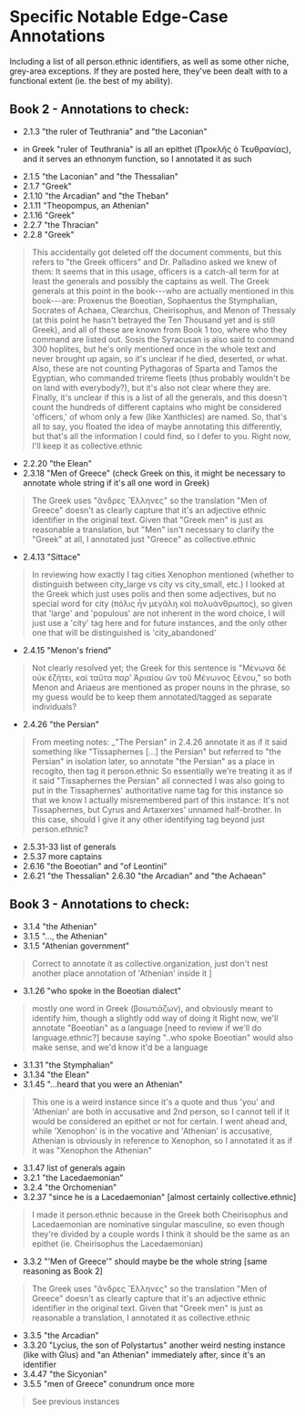 # Specific Notable Edge-Case Annotations 
Including a list of all person.ethnic identifiers, as well as some other niche, grey-area exceptions. If they are posted here, they've been dealt with to a functional extent (ie. the best of my ability).


## Book 2 - Annotations to check: 
 * 2.1.3 "the ruler of Teuthrania" and "the
Laconian"
- in Greek "ruler of Teuthrania" is all an epithet (Προκλῆς ὁ
Τευθρανίας), and it serves an ethnonym function, so I annotated it as
such
* 2.1.5 "the Laconian" and "the Thessalian"
* 2.1.7 "Greek"
* 2.1.10 "the Arcadian" and "the Theban"
* 2.1.11 "Theopompus, an Athenian"
* 2.1.16 "Greek"
* 2.2.7 "the Thracian"
* 2.2.8 "Greek"
> This accidentally got deleted off the document comments, but this refers to "the Greek officers" and Dr. Palladino asked we knew of them: It seems that in this usage, officers is a catch-all term for at least the generals and possibly the captains as well. The Greek generals at this point in the book---who are actually mentioned in this book---are: Proxenus the Boeotian, Sophaentus the Stymphalian, Socrates of Achaea, Clearchus, Cheirisophus, and Menon of Thessaly (at this point he hasn't betrayed the Ten Thousand yet and is still Greek), and all of these are known from Book 1 too, where who they command are listed out. Sosis the Syracusan is also said to command 300 hoplites, but he's only mentioned once in the whole text and never brought up again, so it's unclear if he died, deserted, or what. Also, these are not counting Pythagoras of Sparta and Tamos the Egyptian, who commanded trireme fleets (thus probably wouldn't be on land with everybody?), but it's also not clear where they are. Finally, it's unclear if this is a list of all the generals, and this doesn't count the hundreds of different captains who might be considered 'officers,' of whom only a few (like Xanthicles) are named. So, that's all to say, you floated the idea of maybe annotating this differently, but that's all the information I could find, so I defer to you. Right now, I'll keep it as collective.ethnic
* 2.2.20 "the Elean"
* 2.3.18 "Men of Greece" (check Greek on this, it might be necessary to annotate whole string if it's all one word in Greek)
> The Greek uses "ἄνδρες Ἕλληνες" so the translation "Men of Greece" doesn't as clearly capture that it's an adjective ethnic identifier in the original text. Given that "Greek men" is just as reasonable a translation, but "Men" isn't necessary to clarify the "Greek" at all, I annotated just "Greece" as collective.ethnic
* 2.4.13 "Sittace"
> In reviewing how exactly I tag cities Xenophon mentioned (whether to distinguish between city_large vs city vs city_small, etc.) I looked at the Greek which just uses polis and then some adjectives, but no special word for city (πόλις ἦν μεγάλη καὶ πολυάνθρωπος), so given that 'large' and 'populous' are not inherent in the word choice, I will just use a 'city' tag here and for future instances, and the only other one that will be distinguished is 'city_abandoned'
* 2.4.15 "Menon's friend"
> Not clearly resolved yet; the Greek for this sentence is "Μένωνα δὲ οὐκ ἐζήτει, καὶ ταῦτα παρʼ Ἀριαίου ὢν τοῦ Μένωνος ξένου," so both Menon and Ariaeus are mentioned as proper nouns in the phrase, so my guess would be to keep them annotated/tagged as separate individuals?
* 2.4.26 "the Persian"
> From meeting notes: _"The Persian" in 2.4.26 annotate it as if it said something like "Tissaphernes \[\...\] the Persian" but referred to "the Persian" in isolation later, so annotate "the Persian" as a place in recogito, then tag it person.ethnic So essentially we're treating it as if it said "Tissaphernes the Persian" all connected I was also going to put in the Tissaphernes' authoritative name tag for this instance so that we know
> I actually misremembered part of this instance: It's not Tissaphernes, but Cyrus and Artaxerxes' unnamed half-brother. In this case, should I give it any other identifying tag beyond just person.ethnic?
* 2.5.31-33 list of generals
*  2.5.37 more captains
* 2.6.16 "the Boeotian" and "of Leontini"
* 2.6.21 "the Thessalian" 2.6.30 "the Arcadian" and "the Achaean"

## Book 3 - Annotations to check: 
* 3.1.4 "the Athenian"
* 3.1.5 "..., the Athenian"
* 3.1.5 "Athenian government"
> Correct to annotate it as collective.organization, just don't nest another place annotation of 'Athenian' inside it ]
* 3.1.26 "who spoke in the Boeotian dialect"
> mostly one word in Greek (βοιωτιάζων), and obviously meant to identify him, though a slightly odd way of doing it Right now, we'll annotate "Boeotian" as a language \[need to review if we'll do language.ethnic?\] because saying "..who spoke Boeotian" would also make sense, and we'd know it'd be a language
* 3.1.31 "the Stymphalian"
* 3.1.34 "the Elean"
* 3.1.45 "\...heard that you were an Athenian"
> This one is a weird instance since it's a quote and thus 'you' and 'Athenian' are both in accusative and 2nd person, so I cannot tell if it would be considered an epithet or not for certain. I went ahead and, while 'Xenophon' is in the vocative and 'Athenian' is accusative, Athenian is obviously in reference to Xenophon, so I annotated it as if it was "Xenophon the Athenian"
* 3.1.47 list of generals again
* 3.2.1 "the Lacedaemonian"
* 3.2.4 "the Orchomenian"
* 3.2.37 "since he is a Lacedaemonian" \[almost certainly collective.ethnic\]
> I made it person.ethnic because in the Greek both Cheirisophus and Lacedaemonian are nominative singular masculine, so even though they're divided by a couple words I think it should be the same as an epithet (ie. Cheirisophus the Lacedaemonian)
* 3.3.2 "'Men of Greece'" should maybe be the whole string \[same reasoning as Book 2\]
> The Greek uses "ἄνδρες Ἕλληνες" so the translation "Men of Greece" doesn't as clearly capture that it's an adjective ethnic identifier in the original text. Given that "Greek men" is just as reasonable a translation, I annotated it as collective.ethnic
* 3.3.5 "the Arcadian"
* 3.3.20 "Lycius, the son of Polystartus" another weird nesting instance (like with Glus) and "an Athenian" immediately after, since it's an identifier
* 3.4.47 "the Sicyonian"
* 3.5.5 "men of Greece" conundrum once more
> See previous instances

